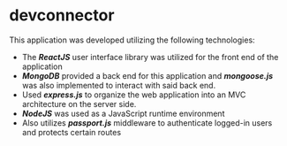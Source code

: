 # devconnector

This application was developed utilizing the following technologies:

* The ***ReactJS*** user interface library was utilized for the front end of the application
* ***MongoDB*** provided a back end for this application and ***mongoose.js*** was also implemented to interact with said back end.
* Used ***express.js*** to organize the web application into an MVC architecture on the server side.
* ***NodeJS*** was used as a JavaScript runtime environment
* Also utilizes ***passport.js*** middleware to authenticate logged-in users and protects certain routes
